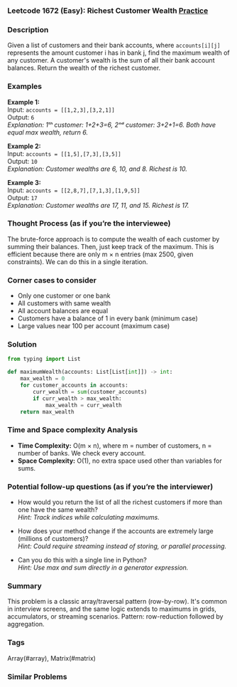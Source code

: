 ### Leetcode 1672 (Easy): Richest Customer Wealth [Practice](https://leetcode.com/problems/richest-customer-wealth)

### Description  
Given a list of customers and their bank accounts, where `accounts[i][j]` represents the amount customer i has in bank j, find the maximum wealth of any customer. A customer's wealth is the sum of all their bank account balances. Return the wealth of the richest customer.

### Examples  

**Example 1:**  
Input: `accounts = [[1,2,3],[3,2,1]]`  
Output: `6`  
*Explanation: 1ᵗʰ customer: 1+2+3=6, 2ⁿᵈ customer: 3+2+1=6. Both have equal max wealth, return 6.*

**Example 2:**  
Input: `accounts = [[1,5],[7,3],[3,5]]`  
Output: `10`  
*Explanation: Customer wealths are 6, 10, and 8. Richest is 10.*

**Example 3:**  
Input: `accounts = [[2,8,7],[7,1,3],[1,9,5]]`  
Output: `17`  
*Explanation: Customer wealths are 17, 11, and 15. Richest is 17.*

### Thought Process (as if you’re the interviewee)  
The brute-force approach is to compute the wealth of each customer by summing their balances. Then, just keep track of the maximum. This is efficient because there are only m × n entries (max 2500, given constraints). We can do this in a single iteration.

### Corner cases to consider  
- Only one customer or one bank
- All customers with same wealth
- All account balances are equal
- Customers have a balance of 1 in every bank (minimum case)
- Large values near 100 per account (maximum case)

### Solution

```python
from typing import List

def maximumWealth(accounts: List[List[int]]) -> int:
    max_wealth = 0
    for customer_accounts in accounts:
        curr_wealth = sum(customer_accounts)
        if curr_wealth > max_wealth:
            max_wealth = curr_wealth
    return max_wealth
```

### Time and Space complexity Analysis  
- **Time Complexity:** O(m × n), where m = number of customers, n = number of banks. We check every account.
- **Space Complexity:** O(1), no extra space used other than variables for sums.

### Potential follow-up questions (as if you’re the interviewer)  

- How would you return the list of all the richest customers if more than one have the same wealth?  
  *Hint: Track indices while calculating maximums.*

- How does your method change if the accounts are extremely large (millions of customers)?  
  *Hint: Could require streaming instead of storing, or parallel processing.*

- Can you do this with a single line in Python?  
  *Hint: Use max and sum directly in a generator expression.*

### Summary
This problem is a classic array/traversal pattern (row-by-row). It's common in interview screens, and the same logic extends to maximums in grids, accumulators, or streaming scenarios. Pattern: row-reduction followed by aggregation.

### Tags
Array(#array), Matrix(#matrix)

### Similar Problems
